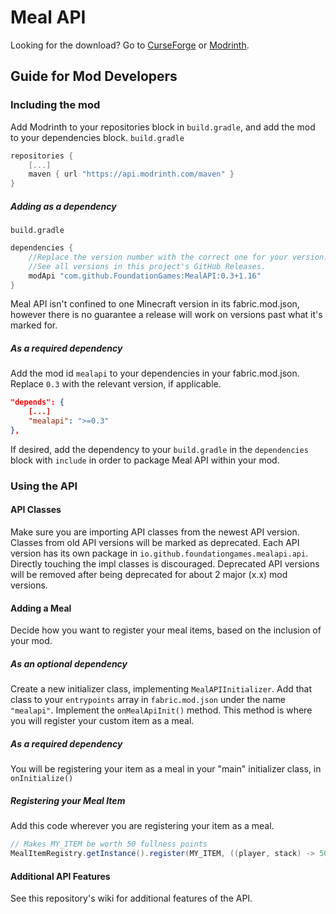 # Meal API
Looking for the download? Go to [CurseForge](https://www.curseforge.com/minecraft/mc-mods/meal-api) or [Modrinth](https://modrinth.com/mod/mealapi).

## Guide for Mod Developers

### Including the mod
Add Modrinth to your repositories block in `build.gradle`, and add the mod to your dependencies block.
`build.gradle`
```gradle
repositories {
	[...]
	maven { url "https://api.modrinth.com/maven" }
}
```

##### Adding as a dependency
`build.gradle`
```gradle
dependencies {
    //Replace the version number with the correct one for your version.
    //See all versions in this project's GitHub Releases.
	modApi "com.github.FoundationGames:MealAPI:0.3+1.16"
}
```
Meal API isn't confined to one Minecraft version in its fabric.mod.json, however there is no guarantee a release will work on versions past what it's marked for.

##### As a required dependency
Add the mod id `mealapi` to your dependencies in your fabric.mod.json. <br/>
Replace `0.3` with the relevant version, if applicable.
```json
"depends": {
    [...]
    "mealapi": ">=0.3"
},
```
If desired, add the dependency to your `build.gradle` in the `dependencies` block with `include` in order to package Meal API within your mod.

### Using the API

#### API Classes
Make sure you are importing API classes from the newest API version. Classes from old API versions will be marked as deprecated. Each API version has its own package in `io.github.foundationgames.mealapi.api`. Directly touching the impl classes is discouraged. Deprecated API versions will be removed after being deprecated for about 2 major (x.x) mod versions.

#### Adding a Meal
Decide how you want to register your meal items, based on the inclusion of your mod.

##### As an *optional* dependency
Create a new initializer class, implementing `MealAPIInitializer`.
Add that class to your `entrypoints` array in `fabric.mod.json` under the name `"mealapi"`.
Implement the `onMealApiInit()` method. This method is where you will register your custom item as a meal.

##### As a *required* dependency
You will be registering your item as a meal in your "main" initializer class, in `onInitialize()`

##### Registering your Meal Item
Add this code wherever you are registering your item as a meal.
```java
// Makes MY_ITEM be worth 50 fullness points
MealItemRegistry.getInstance().register(MY_ITEM, ((player, stack) -> 50));
```
#### Additional API Features
See this repository's wiki for additional features of the API.